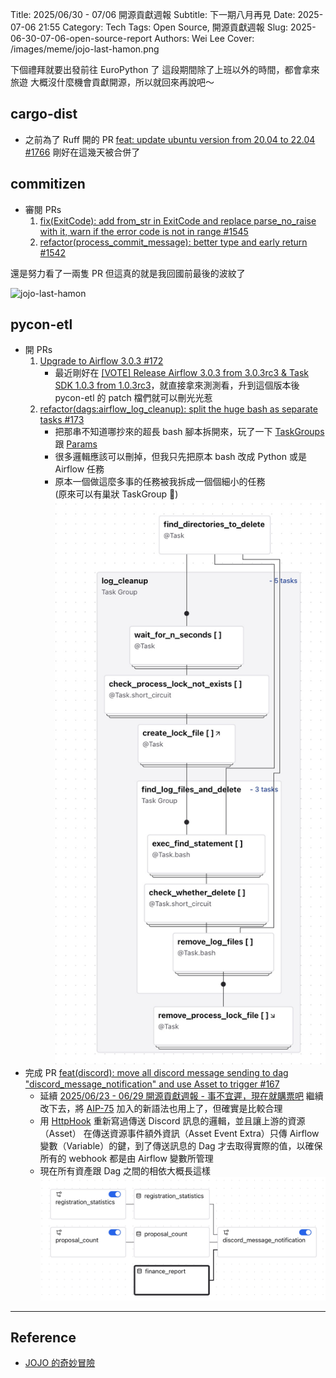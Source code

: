 Title: 2025/06/30 - 07/06 開源貢獻週報
Subtitle: 下一期八月再見
Date: 2025-07-06 21:55
Category: Tech
Tags: Open Source, 開源貢獻週報
Slug: 2025-06-30-07-06-open-source-report
Authors: Wei Lee
Cover: /images/meme/jojo-last-hamon.png

下個禮拜就要出發前往 EuroPython 了
這段期間除了上班以外的時間，都會拿來旅遊
大概沒什麼機會貢獻開源，所以就回來再說吧～

<!--more-->

## cargo-dist
* 之前為了 Ruff 開的 PR [feat: update ubuntu version from 20.04 to 22.04 #1766](https://github.com/axodotdev/cargo-dist/issues/1760) 剛好在這幾天被合併了

## commitizen
* 審閱 PRs
    1. [fix(ExitCode): add from_str in ExitCode and replace parse_no_raise with it, warn if the error code is not in range #1545](https://github.com/commitizen-tools/commitizen/pull/1545/files)
    2. [refactor(process_commit_message): better type and early return #1542](https://github.com/commitizen-tools/commitizen/pull/1542)

還是努力看了一兩隻 PR
但這真的就是我回國前最後的波紋了

![jojo-last-hamon](/images/meme/jojo-last-hamon.png)

## pycon-etl
* 開 PRs
    1. [Upgrade to Airflow 3.0.3 #172](https://github.com/pycontw/pycon-etl/pull/172)
        * 最近剛好在 [[VOTE] Release Airflow 3.0.3 from 3.0.3rc3 & Task SDK 1.0.3 from 1.0.3rc3](https://lists.apache.org/thread/n1l14lrf8gwcxwnqt81fj8c63ondy0zy)，就直接拿來測測看，升到這個版本後 pycon-etl 的 patch 檔們就可以刪光光惹
    2. [refactor(dags:airflow_log_cleanup): split the huge bash as separate tasks #173](https://github.com/pycontw/pycon-etl/pull/173)
        * 把那串不知道哪抄來的超長 bash 腳本拆開來，玩了一下 [TaskGroups](https://airflow.apache.org/docs/apache-airflow/stable/core-concepts/dags.html#taskgroups) 跟 [Params](https://airflow.apache.org/docs/apache-airflow/stable/core-concepts/params.html)
        * 很多邏輯應該可以刪掉，但我只先把原本 bash 改成 Python 或是 Airflow 任務
        * 原本一個做這麼多事的任務被我拆成一個個細小的任務  
          (原來可以有巢狀 TaskGroup 🤔)
          ![task-groups](/images/posts-image/2025-06-30-07-06-open-source-report/task-groups.jpg)
* 完成 PR [feat(discord): move all discord message sending to dag "discord_message_notification" and use Asset to trigger #167](https://github.com/pycontw/pycon-etl/pull/167)
    * 延續 [2025/06/23 - 06/29 開源貢獻週報 - 事不宜遲，現在就購票吧]({filename}/posts/tech/2025/29-2025-06-23-06-29-open-source-report.md) 繼續改下去，將 [AIP-75](https://cwiki.apache.org/confluence/display/AIRFLOW/AIP-75+New+Asset-Centric+Syntax) 加入的新語法也用上了，但確實是比較合理
    * 用 [HttpHook](https://airflow.apache.org/docs/apache-airflow-providers-http/stable/_api/airflow/providers/http/hooks/http/index.html#airflow.providers.http.hooks.http.HttpHook) 重新寫過傳送 Discord 訊息的邏輯，並且讓上游的資源（Asset） 在傳送資源事件額外資訊（Asset Event Extra）只傳 Airflow 變數（Variable）的鍵，到了傳送訊息的 Dag 才去取得實際的值，以確保所有的 webhook 都是由 Airflow 變數所管理
    * 現在所有資產跟 Dag 之間的相依大概長這樣 ![assets](/images/posts-image/2025-06-30-07-06-open-source-report/assets.jpg)


---

## Reference
* [JOJO 的奇妙冒險](https://ani.gamer.com.tw/animeVideo.php?sn=6166)
